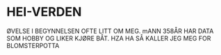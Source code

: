 # HEI-VERDEN
ØVELSE I BEGYNNELSEN OFTE
LITT OM MEG. mANN 358ÅR HAR DATA SOM HOBBY OG LIKER KJØRE BÅT. HZA HA SÅ KALLER JEG MEG FOR BLOMSTERPOTTA
